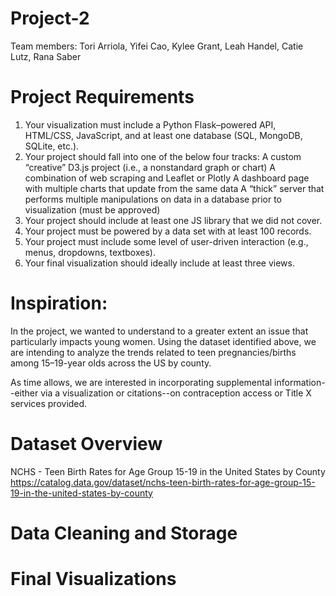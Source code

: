 # Project-2
Team members: Tori Arriola, Yifei Cao, Kylee Grant, Leah Handel, Catie Lutz, Rana Saber

# Project Requirements
1. Your visualization must include a Python Flask–powered API, HTML/CSS, JavaScript, and at least one database (SQL, MongoDB, SQLite, etc.).
2. Your project should fall into one of the below four tracks:
A custom “creative” D3.js project (i.e., a nonstandard graph or chart)
A combination of web scraping and Leaflet or Plotly
A dashboard page with multiple charts that update from the same data
A “thick” server that performs multiple manipulations on data in a database prior to visualization (must be approved)
3. Your project should include at least one JS library that we did not cover.
4. Your project must be powered by a data set with at least 100 records.
5. Your project must include some level of user-driven interaction (e.g., menus, dropdowns, textboxes).
6. Your final visualization should ideally include at least three views.


# Inspiration:
In the project, we wanted to understand to a greater extent an issue that particularly impacts young women. Using the dataset identified above, we are intending to analyze the trends related to teen pregnancies/births among 15–19-year olds across the US by county.

As time allows, we are interested in incorporating supplemental information--either via a visualization or citations--on contraception access or Title X services provided. 


# Dataset Overview
NCHS - Teen Birth Rates for Age Group 15-19 in the United States by County
https://catalog.data.gov/dataset/nchs-teen-birth-rates-for-age-group-15-19-in-the-united-states-by-county



# Data Cleaning and Storage


# Final Visualizations 

